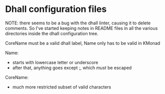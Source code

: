 # Dhall configuration files

NOTE: there seems to be a bug with the dhall linter, causing it to delete
comments. So I've started keeping notes in README files in all the various
directories inside the dhall configuration tree.


CoreName must be a valid dhall label, Name only has to be valid in KMonad

Name:
- starts with lowercase letter or underscore
- after that, anything goes except ;, which *must* be escaped

CoreName:
- much more restricted subset of valid characters


